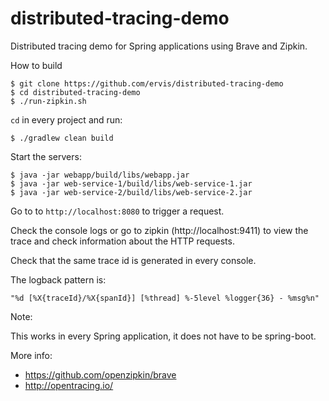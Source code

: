 # distributed-tracing-demo

Distributed tracing demo for Spring applications using Brave and Zipkin.

How to build

    $ git clone https://github.com/ervis/distributed-tracing-demo
    $ cd distributed-tracing-demo
    $ ./run-zipkin.sh

`cd` in every project and run:

    $ ./gradlew clean build

Start the servers:

    $ java -jar webapp/build/libs/webapp.jar
    $ java -jar web-service-1/build/libs/web-service-1.jar
    $ java -jar web-service-2/build/libs/web-service-2.jar

Go to to `http://localhost:8080` to trigger a request.

Check the console logs or go to zipkin (http://localhost:9411) to view the trace and check information about the HTTP requests.

Check that the same trace id is generated in every console.

The logback pattern is:

    "%d [%X{traceId}/%X{spanId}] [%thread] %-5level %logger{36} - %msg%n"

Note:

This works in every Spring application, it does not have to be spring-boot.

More info:

- https://github.com/openzipkin/brave
- http://opentracing.io/
